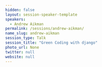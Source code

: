 ```yaml
---
hidden: false
layout: session-speaker-template
speakers: 
  - Andrew Aikman
permalink: /sessions/andrew-aikman/
name_slug: andrew-aikman
session_type: Talk
session_title: "Green Coding with django"
photo_url: None
twitter: null
website: null
---
```


